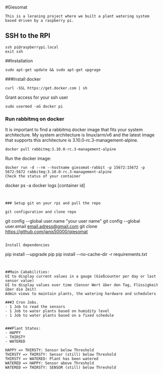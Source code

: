 #Giesomat


```
This is a leraning project where we built a plant watering system based driven by a raspberry pi.
```

## SSH to the RPI

```
ssh pi@raspberrypi.local
exit ssh
```


##Installation

```
sudo apt-get update && sudo apt-get upgrage
```

###Install docker
```
curl -SSL https://get.docker.com | sh
```
Grant access for your ssh user
```
sudo usermod -aG docker pi
```

### Run rabbitmq on docker

It is important to find a rabbitmq docker image that fits your system architecture.
My system architecture is linux/arm/v6 and the latest image that supports this architecture is 3.10.0-rc.3-management-alpine.
```
docker pull rabbitmq:3.10.0-rc.3-management-alpine
```
Run the docker image:
```
docker run -d --rm --hostname giesomat-rabbit -p 15672:15672 -p 5672:5672 rabbitmq:3.10.0-rc.3-management-alpine
Check the status of your container
```
docker ps -a
docker logs [container id]
```


### Setup git on your rpi and pull the repo

git configuration and clone repo
```
git config --global user.name "your user name"
git config --global user.email email.adress@gmail.com
git clone https://github.com/janis50000/giesomat
```

Install dependencies
```
pip install --upgrade pip
pip install --no-cache-dir -r requirements.txt
```


##Main Cababilities:
UI to display current values in a gauge (Gießcounter per day or last sensor value)
UI to display values over time (Sensor Wert über den Tag, Flüssigkeit über die Zeit)
Admin views to maintain plants, the watering hardware and schedulers

###3 Cron Jobs. 
- 1 Job to read the sensors
- 1 Job to water plants based on humidity level
- 1 Job to water plants based on a fixed schedule


###Plant States:
- HAPPY
- THIRSTY
- WATERED

HAPPY => THIRSTY: Sensor below Threshold
THIRSTY => THIRSTY: Sensor (still) below Threshold
THIRSTY => WATERED: Plant has been watered
WATERED => HAPPY: Sensor above Threshold
WATERED => THIRSTY: SENSOR (still) below Threshold
